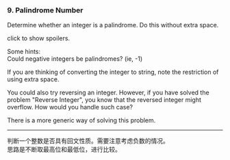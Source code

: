 ### 9. Palindrome Number

Determine whether an integer is a palindrome. Do this without extra space.

click to show spoilers.

Some hints:    
Could negative integers be palindromes? (ie, -1)

If you are thinking of converting the integer to string, note the restriction of using extra space.

You could also try reversing an integer. However, if you have solved the problem "Reverse Integer", you know that the reversed integer might overflow. How would you handle such case?

There is a more generic way of solving this problem.

* * * 
判断一个整数是否具有回文性质。需要注意考虑负数的情况。   
思路是不断取最高位和最低位，进行比较。   


